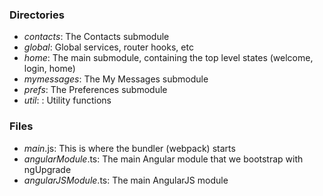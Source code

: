 ### Directories

- *contacts*: The Contacts submodule
- *global*: Global services, router hooks, etc
- *home*: The main submodule, containing the top level states (welcome, login, home)
- *mymessages*: The My Messages submodule
- *prefs*: The Preferences submodule
- *util*: : Utility functions

### Files

- *main*.js: This is where the bundler (webpack) starts
- *angularModule*.ts: The main Angular module that we bootstrap with ngUpgrade
- *angularJSModule*.ts: The main AngularJS module

